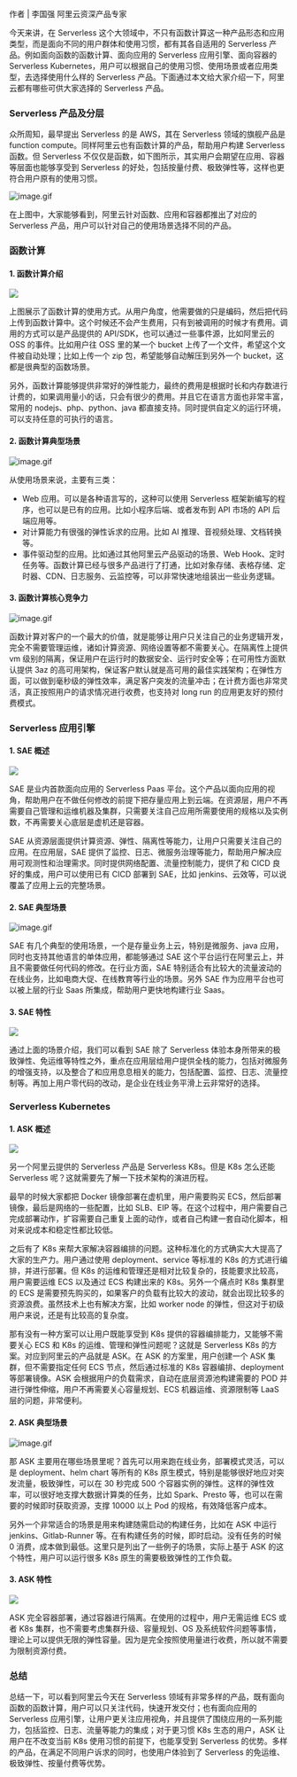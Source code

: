 作者 | 李国强 阿里云资深产品专家

今天来讲，在 Serverless 这个大领域中，不只有函数计算这一种产品形态和应用类型，而是面向不同的用户群体和使用习惯，都有其各自适用的
Serverless 产品。例如面向函数的函数计算、面向应用的 Serverless 应用引擎、面向容器的 Serverless
Kubernetes，用户可以根据自己的使用习惯、使用场景或者应用类型，去选择使用什么样的 Serverless
产品。下面通过本文给大家介绍一下，阿里云都有哪些可供大家选择的 Serverless 产品。

### Serverless 产品及分层

众所周知，最早提出 Serverless 的是 AWS，其在 Serverless 领域的旗舰产品是 function
compute。同样阿里云也有函数计算的产品，帮助用户构建 Serverless 函数。但 Serverless
不仅仅是函数，如下图所示，其实用户会期望在应用、容器等层面也能够享受到 Serverless
的好处，包括按量付费、极致弹性等，这样也更符合用户原有的使用习惯。

![image.gif](https://images.gitbook.cn/2020-07-27-2.JPG)

在上图中，大家能够看到，阿里云针对函数、应用和容器都推出了对应的 Serverless 产品，用户可以针对自己的使用场景选择不同的产品。

### 函数计算

#### 1\. 函数计算介绍

![](https://images.gitbook.cn/2020-07-27-4.JPG)

上图展示了函数计算的使用方式。从用户角度，他需要做的只是编码，然后把代码上传到函数计算中。这个时候还不会产生费用，只有到被调用的时候才有费用。调用的方式可以是产品提供的
API/SDK，也可以通过一些事件源，比如阿里云的 OSS 的事件。比如用户往 OSS 里的某一个 bucket
上传了一个文件，希望这个文件被自动处理；比如上传一个 zip 包，希望能够自动解压到另外一个 bucket，这都是很典型的函数场景。

另外，函数计算能够提供非常好的弹性能力，最终的费用是根据时长和内存数进行计费的，如果调用量小的话，只会有很少的费用。并且它在语言方面也非常丰富，常用的
nodejs、php、python、java 都直接支持。同时提供自定义的运行环境，可以支持任意的可执行的语言。

#### 2\. 函数计算典型场景

![image.gif](https://images.gitbook.cn/2020-07-27-7.JPG)

从使用场景来说，主要有三类：

  * Web 应用。可以是各种语言写的，这种可以使用 Serverless 框架新编写的程序，也可以是已有的应用。比如小程序后端、或者发布到 API 市场的 API 后端应用等。
  * 对计算能力有很强的弹性诉求的应用。比如 AI 推理、音视频处理、文档转换等。
  * 事件驱动型的应用。比如通过其他阿里云产品驱动的场景、Web Hook、定时任务等。函数计算已经与很多产品进行了打通，比如对象存储、表格存储、定时器、CDN、日志服务、云监控等，可以非常快速地组装出一些业务逻辑。

#### 3\. 函数计算核心竞争力

![image.gif](https://images.gitbook.cn/2020-07-27-10.JPG)

函数计算对客户的一个最大的价值，就是能够让用户只关注自己的业务逻辑开发，完全不需要管理运维，诸如计算资源、网络设置等都不需要关心。在隔离性上提供 vm
级别的隔离，保证用户在运行时的数据安全、运行时安全等；在可用性方面默认提供 3az
的高可用架构，保证客户默认就是高可用的最佳实践架构；在弹性方面，可以做到毫秒级的弹性效率，满足客户突发的流量冲击；在计费方面也非常灵活，真正按照用户的请求情况进行收费，也支持对
long run 的应用更友好的预付费模式。

### Serverless 应用引擎

#### 1\. SAE 概述

![](https://images.gitbook.cn/2020-07-27-12.JPG)

SAE 是业内首款面向应用的 Serverless Paas
平台。这个产品以面向应用的视角，帮助用户在不做任何修改的前提下把存量应用上到云端。在资源层，用户不再需要自己管理和运维机器及集群，只需要关注自己应用所需要使用的规格以及实例数，不再需要关心底层是虚机还是容器。

SAE 从资源层面提供计算资源、弹性、隔离性等能力，让用户只需要关注自己的应用。在应用层，SAE
提供了监控、日志、微服务治理等能力，帮助用户解决应用可观测性和治理需求。同时提供网络配置、流量控制能力，提供了和 CICD 良好的集成，用户可以使用已有
CICD 部署到 SAE，比如 jenkins、云效等，可以说覆盖了应用上云的完整场景。

#### 2\. SAE 典型场景

![image.gif](https://images.gitbook.cn/2020-07-27-13.JPG)

SAE 有几个典型的使用场景，一个是存量业务上云，特别是微服务、java 应用，同时也支持其他语言的单体应用，都能够通过 SAE
这个平台运行在阿里云上，并且不需要做任何代码的修改。在行业方面，SAE 特别适合有比较大的流量波动的在线业务，比如电商大促、在线教育等行业的场景。另外
SAE 作为应用平台也可以被上层的行业 Saas 所集成，帮助用户更快地构建行业 Saas。

#### 3\. SAE 特性

![](https://images.gitbook.cn/2020-07-27-14.JPG)

通过上面的场景介绍，我们可以看到 SAE 除了 Serverless
体验本身所带来的极致弹性、免运维等特性之外，重点在应用层给用户提供全栈的能力，包括对微服务的增强支持，以及整合了和应用息息相关的能力，包括配置、监控、日志、流量控制等。再加上用户零代码的改动，是企业在线业务平滑上云非常好的选择。

### Serverless Kubernetes

#### 1\. ASK 概述

![](https://images.gitbook.cn/2020-07-27-15.JPG)

另一个阿里云提供的 Serverless 产品是 Serverless K8s。但是 K8s 怎么还能 Serverless
呢？这就需要先了解一下技术架构的演进历程。

最早的时候大家都把 Docker 镜像部署在虚机里，用户需要购买 ECS，然后部署镜像，最后是网络的一些配置，比如 SLB、EIP
等。在这个过程中，用户需要自己完成部署动作，扩容需要自己重复上面的动作，或者自己构建一套自动化脚本，相对来说成本和稳定性都比较低。

之后有了 K8s 来帮大家解决容器编排的问题。这种标准化的方式确实大大提高了大家的生产力。用户通过使用 deployment、service 等标准的
K8s 的方式进行编排，并进行部署。但 K8s 的运维和管理还是相对比较复杂的，技能要求比较高，用户需要运维 ECS 以及通过 ECS 构建出来的
K8s。另外一个痛点时 K8s 集群里的 ECS 是需要预先购买的，如果客户的负载有比较大的波动，就会出现比较多的资源浪费。虽然技术上也有解决方案，比如
worker node 的弹性，但这对于初级用户来说，还是有比较高的复杂度。

那有没有一种方案可以让用户既能享受到 K8s 提供的容器编排能力，又能够不需要关心 ECS 和 K8s 的运维、管理和弹性问题呢？这就是
Serverless K8s 的方案。对应到阿里云的产品就是 ASK。在 ASK 的方案里，用户创建一个 ASK 集群，但不需要指定任何 ECS
节点，然后通过标准的 K8s 容器编排、deployment 等部署镜像。ASK 会根据用户的负载需求，自动在底层资源池构建需要的 POD
并进行弹性伸缩，用户不再需要关心容量规划、ECS 机器运维、资源限制等 LaaS 层的问题，非常便利。

#### 2\. ASK 典型场景

![image.gif](https://images.gitbook.cn/2020-07-27-16.JPG)

那 ASK 主要用在哪些场景里呢？首先可以用来跑在线业务，部署模式灵活，可以是 deployment、helm chart 等所有的 K8s
原生模式，特别是能够很好地应对突发流量，极致弹性，可以在 30 秒完成 500 个容器实例的弹性。这样的弹性效率，可以很好地支撑大数据计算类的任务，比如
Spark、Presto 等，也可以在需要的时候即时获取资源，支撑 10000 以上 Pod 的规格，有效降低客户成本。

另外一个非常适合的场景是用来构建随需启动的构建任务，比如在 ASK 中运行 jenkins、Gitlab-Runner
等。在有构建任务的时候，即时启动。没有任务的时候 0 消费，成本做到最低。这里只是列出了一些例子的场景，实际上基于 ASK 的这个特性，用户可以运行很多
K8s 原生的需要极致弹性的工作负载。

#### 3\. ASK 特性

![](https://images.gitbook.cn/2020-07-27-17.JPG)

ASK 完全容器部署，通过容器进行隔离。在使用的过程中，用户无需运维 ECS 或者 K8s 集群，也不需要考虑集群升级、容量规划、OS
及系统软件问题等事情，理论上可以提供无限的弹性容量。因为是完全按照使用量进行收费，所以就不需要为限制资源付费。

### 总结

总结一下，可以看到阿里云今天在 Serverless 领域有非常多样的产品，既有面向函数的函数计算，用户可以只关注代码，快速开发交付；也有面向应用的
Serverless 应用引擎，让用户更关注应用视角，并且提供了围绕应用的一系列能力，包括监控、日志、流量等能力的集成；对于更习惯 K8s
生态的用户，ASK 让用户在不改变当前 K8s 使用习惯的前提下，也能享受到 Serverless
的优势。多样的产品，在满足不同用户诉求的同时，也使用户体验到了 Serverless 的免运维、极致弹性、按量付费等优势。

